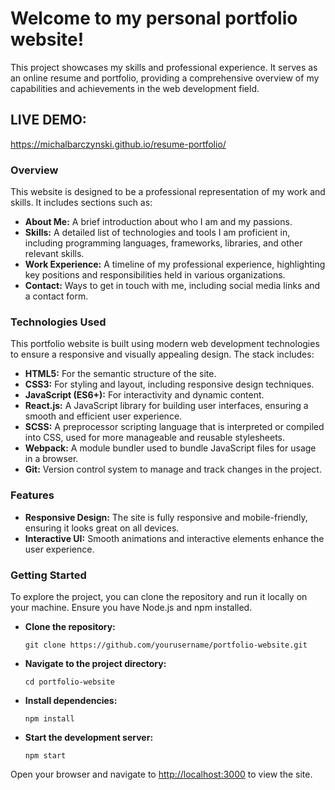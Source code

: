 <body>
    <div class="container">
        <div class="content">
            <h1>Welcome to my personal portfolio website!</h1>
            <p>This project showcases my skills and professional experience. It serves as an online resume and portfolio, providing a comprehensive overview of my capabilities and achievements in the web development field.</p>
            <div class="live-demo">
                <h2>LIVE DEMO:</h2>
                <a href="https://michalbarczynski.github.io/resume-portfolio/" target="_blank">https://michalbarczynski.github.io/resume-portfolio/</a>
            </div>
        </div>
        <div class="content">
            <h3>Overview</h3>
            <p>This website is designed to be a professional representation of my work and skills. It includes sections such as:</p>
            <ul>
                <li><strong>About Me:</strong> A brief introduction about who I am and my passions.</li>
                <li><strong>Skills:</strong> A detailed list of technologies and tools I am proficient in, including programming languages, frameworks, libraries, and other relevant skills.</li>
                <li><strong>Work Experience:</strong> A timeline of my professional experience, highlighting key positions and responsibilities held in various organizations.</li>
                <li><strong>Contact:</strong> Ways to get in touch with me, including social media links and a contact form.</li>
            </ul>
        </div>
        <div class="content">
            <h3>Technologies Used</h3>
            <p>This portfolio website is built using modern web development technologies to ensure a responsive and visually appealing design. The stack includes:</p>
            <ul>
                <li><strong>HTML5:</strong> For the semantic structure of the site.</li>
                <li><strong>CSS3:</strong> For styling and layout, including responsive design techniques.</li>
                <li><strong>JavaScript (ES6+):</strong> For interactivity and dynamic content.</li>
                <li><strong>React.js:</strong> A JavaScript library for building user interfaces, ensuring a smooth and efficient user experience.</li>
                <li><strong>SCSS:</strong> A preprocessor scripting language that is interpreted or compiled into CSS, used for more manageable and reusable stylesheets.</li>
                <li><strong>Webpack:</strong> A module bundler used to bundle JavaScript files for usage in a browser.</li>
                <li><strong>Git:</strong> Version control system to manage and track changes in the project.</li>
            </ul>
        </div>
        <div class="content">
            <h3>Features</h3>
            <ul>
                <li><strong>Responsive Design:</strong> The site is fully responsive and mobile-friendly, ensuring it looks great on all devices.</li>
                <li><strong>Interactive UI:</strong> Smooth animations and interactive elements enhance the user experience.</li>
            </ul>
        </div>
        <div class="content">
            <h3>Getting Started</h3>
            <p>To explore the project, you can clone the repository and run it locally on your machine. Ensure you have Node.js and npm installed.</p>
            <ul>
                <li><strong>Clone the repository:</strong></li>
                <pre><code>git clone https://github.com/yourusername/portfolio-website.git</code></pre>
                <li><strong>Navigate to the project directory:</strong></li>
                <pre><code>cd portfolio-website</code></pre>
                <li><strong>Install dependencies:</strong></li>
                <pre><code>npm install</code></pre>
                <li><strong>Start the development server:</strong></li>
                <pre><code>npm start</code></pre>
            </ul>
            <p>Open your browser and navigate to <a href="http://localhost:3000" target="_blank">http://localhost:3000</a> to view the site.</p>
        </div>
    </div>
</body>
</html>
